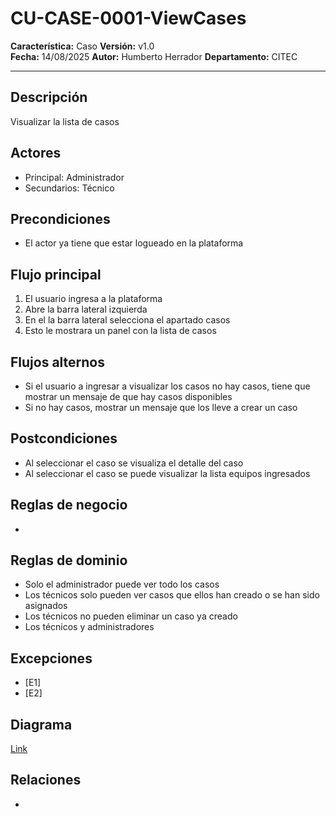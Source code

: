 # CU-CASE-0001-ViewCases

**Característica:** Caso
**Versión:** v1.0  
**Fecha:** 14/08/2025
**Autor:** Humberto Herrador
**Departamento:** CITEC

---

## Descripción
Visualizar la lista de casos

## Actores
- Principal: Administrador
- Secundarios: Técnico

## Precondiciones
- El actor ya tiene que estar logueado en la plataforma

## Flujo principal
1. El usuario ingresa a la plataforma
2. Abre la barra lateral izquierda 
3. En el la barra lateral selecciona  el apartado casos
4. Esto le mostrara un panel con la lista de casos

## Flujos alternos
- Si el usuario a ingresar a visualizar los casos no hay casos, tiene que mostrar un mensaje de que hay casos disponibles
- Si no hay casos, mostrar un mensaje que los lleve a crear un caso

## Postcondiciones
- Al seleccionar el caso se visualiza el detalle del caso
- Al seleccionar el caso se puede visualizar la lista equipos ingresados

## Reglas de negocio
- 

## Reglas de dominio
- Solo el administrador puede ver todo los casos
- Los técnicos solo pueden ver casos que ellos han creado o se han sido asignados
- Los técnicos no pueden eliminar un caso ya creado
- Los técnicos y administradores  

## Excepciones
- [E1]
- [E2]

## Diagrama
[Link](https://app.diagrams.net/?src=about#Hgrupotecun-citec-wbeto/portal-tectrack-vite/use-case-diagram/src/casos-uso/caso/CU-CASE-0001-View-Cases.drawio)

## Relaciones
- 

<!--stackedit_data:
eyJoaXN0b3J5IjpbMTg4MzY0NTk2LC00MTkzMDM4MjddfQ==
-->